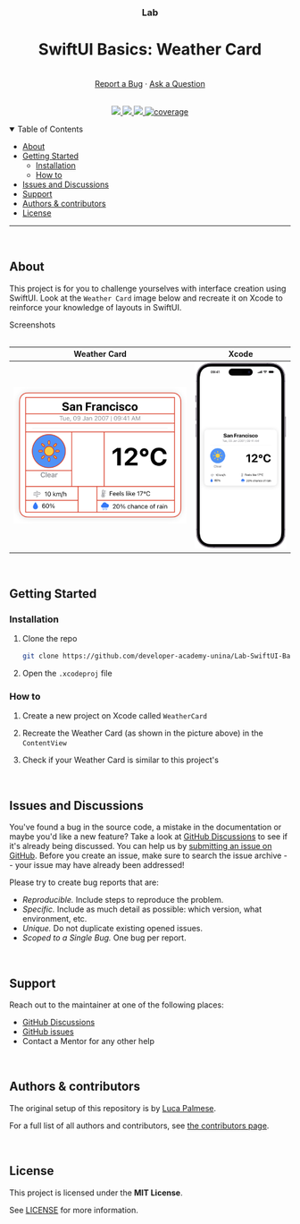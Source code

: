 <div align="center">
  <h3>Lab</h3>
  <h1>SwiftUI Basics: Weather Card</h1>
  <br />
  <a href="https://github.com/developer-academy-unina/Activity-Template/issues/new?assignees=&labels=bug&template=01_BUG_REPORT.md&title=bug%3A+">Report a Bug</a>
  ·
  <a href="https://github.com/developer-academy-unina/Activity-Template/discussions">Ask a Question</a>
  
</div>
  <br />
<p align="center">
  <a href="#" alt="Version">
    <img src="https://img.shields.io/static/v1?label=Version&message=1.0.0&color=brightgreen" />
  </a>
  <a href="#" alt="XCode Version">
    <img src="https://img.shields.io/static/v1?label=XCode%20Version&message=16.0&color=brightgreen&logo=xcode" />
  </a>        
  <a href="#" alt="Swift Version">
    <img src="https://img.shields.io/static/v1?label=Swift%20Version&message=6.0&color=brightgreen&logo=swift" />
  </a>
  <a href="#" alt="Framework used">
    <img src="https://img.shields.io/static/v1?label=Framework%20used&message=SwiftUI&color=brightgreen&logo=swift"
            alt="coverage">
  </a>          
</p>

<details open="open">
<summary>Table of Contents</summary>

- [About](#about)
- [Getting Started](#getting-started)
  - [Installation](#installation)
  - [How to](how-to)
- [Issues and Discussions](#issues-and-discussions)
- [Support](#support)
- [Authors & contributors](#authors--contributors)
- [License](#license)

</details>

---
<br />

## About

This project is for you to challenge yourselves with interface creation using SwiftUI. Look at the ```Weather Card``` image below and recreate it on Xcode to reinforce your knowledge of layouts in SwiftUI.

<summary>Screenshots</summary>
<br>

|                             Weather Card                              |                            Xcode                            |
| :-------------------------------------------------------------------: | :--------------------------------------------------------------------: |
| <img src="docs/images/WeatherCard.png" title="Weather Card" width="100%"> | <img src="docs/images/WeatherCardApp.png" title="Weather Card App" width="100%"> |

<br />

## Getting Started

### Installation

1. Clone the repo

   ```sh
   git clone https://github.com/developer-academy-unina/Lab-SwiftUI-Basics-Weather-Card
   ```

2. Open the ```.xcodeproj``` file

### How to

1. Create a new project on Xcode called ```WeatherCard```

2. Recreate the Weather Card (as shown in the picture above) in the ```ContentView```

3. Check if your Weather Card is similar to this project's

<br />

## Issues and Discussions

You've found a bug in the source code, a mistake in the documentation or maybe you'd like a new feature? Take a look at [GitHub Discussions](https://github.com/developer-academy-unina/Activity-Template/discussions) to see if it's already being discussed. You can help us by [submitting an issue on GitHub](https://github.com/developer-academy-unina/Activity-Template/issues). Before you create an issue, make sure to search the issue archive -- your issue may have already been addressed!

Please try to create bug reports that are:

- _Reproducible._ Include steps to reproduce the problem.
- _Specific._ Include as much detail as possible: which version, what environment, etc.
- _Unique._ Do not duplicate existing opened issues.
- _Scoped to a Single Bug._ One bug per report.

<br />

## Support

Reach out to the maintainer at one of the following places:

- [GitHub Discussions](https://github.com/developer-academy-unina/Activity-Template/discussions)
- [GitHub issues](https://github.com/developer-academy-unina/Activity-Template/issues/new?assignees=&labels=question&template=04_SUPPORT_QUESTION.md&title=support%3A+)
- Contact a Mentor for any other help

<br />

## Authors & contributors

The original setup of this repository is by [Luca Palmese](https://github.com/pal-luke).

For a full list of all authors and contributors, see [the contributors page](https://github.com/developer-academy-unina/Lab-SwiftUI-Basics-Weather-Card/contributors).

<br />

## License

This project is licensed under the **MIT License**.

See [LICENSE](LICENSE) for more information.
